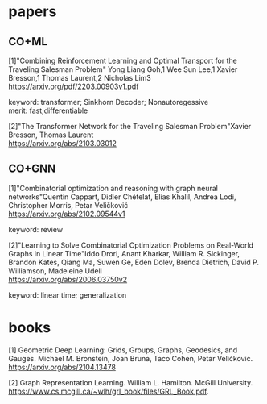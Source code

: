 # papers
## CO+ML
 [1]"Combining Reinforcement Learning and Optimal Transport for the Traveling Salesman Problem" Yong Liang Goh,1 Wee Sun Lee,1 Xavier Bresson,1 Thomas Laurent,2 Nicholas Lim3<br>
 https://arxiv.org/pdf/2203.00903v1.pdf
 
 keyword: transformer; Sinkhorn Decoder; Nonautoregessive <br>
 merit: fast;differentiable
 
[2]"The Transformer Network for the Traveling Salesman Problem"Xavier Bresson, Thomas Laurent<br>
https://arxiv.org/abs/2103.03012


## CO+GNN
[1]"Combinatorial optimization and reasoning with graph neural networks"Quentin Cappart, Didier Chételat, Elias Khalil, Andrea Lodi, Christopher Morris, Petar Veličković <br>
https://arxiv.org/abs/2102.09544v1

keyword: review

[2]"Learning to Solve Combinatorial Optimization Problems on Real-World Graphs in Linear Time"Iddo Drori, Anant Kharkar, William R. Sickinger, Brandon Kates, Qiang Ma, Suwen Ge, Eden Dolev, Brenda Dietrich, David P. Williamson, Madeleine Udell <br>
https://arxiv.org/abs/2006.03750v2

keyword: linear time; generalization


# books
[1] Geometric Deep Learning: Grids, Groups, Graphs, Geodesics, and Gauges. Michael M. Bronstein, Joan Bruna, Taco Cohen, Petar Veličković. <br>
https://arxiv.org/abs/2104.13478

[2] Graph Representation Learning. William L. Hamilton. McGill University. <br>
https://www.cs.mcgill.ca/~wlh/grl_book/files/GRL_Book.pdf.
